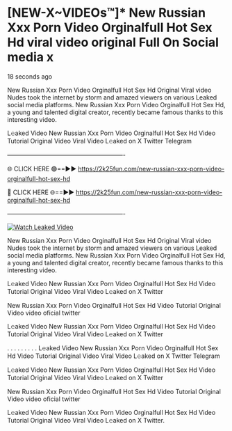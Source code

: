 # [NEW-X~VIDEOs™]* New Russian Xxx Porn Video Orginalfull Hot Sex Hd viral video original Full On Social media x

18 seconds ago

New Russian Xxx Porn Video Orginalfull Hot Sex Hd Original Viral video Nudes took the internet by storm and amazed viewers on various Leaked social media platforms. New Russian Xxx Porn Video Orginalfull Hot Sex Hd, a young and talented digital creator, recently became famous thanks to this interesting video.

L𝚎aked Video New Russian Xxx Porn Video Orginalfull Hot Sex Hd Video Tutorial Original Video Viral Video L𝚎aked on X Twitter Telegram

———————————————————-

🌐 CLICK HERE 🟢==►► https://2k25fun.com/new-russian-xxx-porn-video-orginalfull-hot-sex-hd

🔴 CLICK HERE 🌐==►► https://2k25fun.com/new-russian-xxx-porn-video-orginalfull-hot-sex-hd

———————————————————-

[![Watch Leaked Video](https://miro.medium.com/v2/resize:fit:828/format:webp/1*cilzJN44JGOrTw9NJCrNHA.gif "Watch Leaked Video")](https://2k25fun.com/new-russian-xxx-porn-video-orginalfull-hot-sex-hd)

New Russian Xxx Porn Video Orginalfull Hot Sex Hd Original Viral video Nudes took the internet by storm and amazed viewers on various Leaked social media platforms. New Russian Xxx Porn Video Orginalfull Hot Sex Hd, a young and talented digital creator, recently became famous thanks to this interesting video.

L𝚎aked Video New Russian Xxx Porn Video Orginalfull Hot Sex Hd Video Tutorial Original Video Viral Video L𝚎aked on X Twitter

New Russian Xxx Porn Video Orginalfull Hot Sex Hd Video Tutorial Original Video video oficial twitter

L𝚎aked Video New Russian Xxx Porn Video Orginalfull Hot Sex Hd Video Tutorial Original Video Viral Video L𝚎aked on X Twitter

. . . . . . . . . L𝚎aked Video New Russian Xxx Porn Video Orginalfull Hot Sex Hd Video Tutorial Original Video Viral Video L𝚎aked on X Twitter Telegram

L𝚎aked Video New Russian Xxx Porn Video Orginalfull Hot Sex Hd Video Tutorial Original Video Viral Video L𝚎aked on X Twitter

New Russian Xxx Porn Video Orginalfull Hot Sex Hd Video Tutorial Original Video video oficial twitter

L𝚎aked Video New Russian Xxx Porn Video Orginalfull Hot Sex Hd Video Tutorial Original Video Viral Video L𝚎aked on X Twitter.